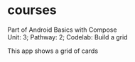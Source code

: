 # courses
Part of Android Basics with Compose    
Unit: 3; Pathway: 2; Codelab: Build a grid     

This app shows a grid of cards    